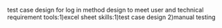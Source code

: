 test case design for log in method design to meet user and technical requirement
tools:1)excel sheet
skills:1)test case design
       2)manual testing
